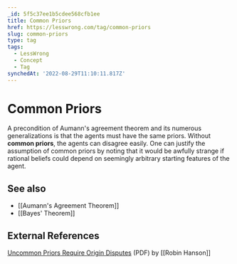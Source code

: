 ```yaml
---
_id: 5f5c37ee1b5cdee568cfb1ee
title: Common Priors
href: https://lesswrong.com/tag/common-priors
slug: common-priors
type: tag
tags:
  - LessWrong
  - Concept
  - Tag
synchedAt: '2022-08-29T11:10:11.817Z'
---
```

# Common Priors

A precondition of Aumann's agreement theorem and its numerous generalizations is that the agents must have the same priors. Without **common priors**, the agents can disagree easily. One can justify the assumption of common priors by noting that it would be awfully strange if rational beliefs could depend on seemingly arbitrary starting features of the agent.

## See also

- [[Aumann's Agreement Theorem]]
- [[Bayes' Theorem]]

## External References

[Uncommon Priors Require Origin Disputes](http://hanson.gmu.edu/prior.pdf) (PDF) by [[Robin Hanson]]